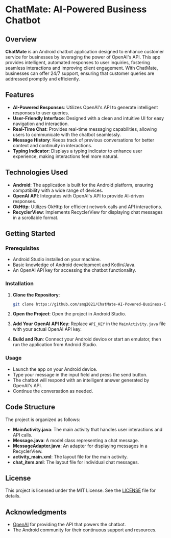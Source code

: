 # ChatMate: AI-Powered Business Chatbot

## Overview

**ChatMate** is an Android chatbot application designed to enhance customer service for businesses by leveraging the power of OpenAI's API. This app provides intelligent, automated responses to user inquiries, fostering seamless interactions and improving client engagement. With ChatMate, businesses can offer 24/7 support, ensuring that customer queries are addressed promptly and efficiently.

## Features

- **AI-Powered Responses**: Utilizes OpenAI's API to generate intelligent responses to user queries.
- **User-Friendly Interface**: Designed with a clean and intuitive UI for easy navigation and interaction.
- **Real-Time Chat**: Provides real-time messaging capabilities, allowing users to communicate with the chatbot seamlessly.
- **Message History**: Keeps track of previous conversations for better context and continuity in interactions.
- **Typing Indicator**: Displays a typing indicator to enhance user experience, making interactions feel more natural.

## Technologies Used

- **Android**: The application is built for the Android platform, ensuring compatibility with a wide range of devices.
- **OpenAI API**: Integrates with OpenAI's API to provide AI-driven responses.
- **OkHttp**: Utilizes OkHttp for efficient network calls and API interactions.
- **RecyclerView**: Implements RecyclerView for displaying chat messages in a scrollable format.

## Getting Started

### Prerequisites

- Android Studio installed on your machine.
- Basic knowledge of Android development and Kotlin/Java.
- An OpenAI API key for accessing the chatbot functionality.

### Installation

1. **Clone the Repository**:
   ```bash
   git clone https://github.com/smq2021/ChatMate-AI-Powered-Business-Chatbot.git
   ```

2. **Open the Project**:
   Open the project in Android Studio.

3. **Add Your OpenAI API Key**:
   Replace `API_KEY` in the `MainActivity.java` file with your actual OpenAI API key.

4. **Build and Run**:
   Connect your Android device or start an emulator, then run the application from Android Studio.

### Usage

- Launch the app on your Android device.
- Type your message in the input field and press the send button.
- The chatbot will respond with an intelligent answer generated by OpenAI's API.
- Continue the conversation as needed.

## Code Structure

The project is organized as follows:

- **MainActivity.java**: The main activity that handles user interactions and API calls.
- **Message.java**: A model class representing a chat message.
- **MessageAdapter.java**: An adapter for displaying messages in a RecyclerView.
- **activity_main.xml**: The layout file for the main activity.
- **chat_item.xml**: The layout file for individual chat messages.



## License

This project is licensed under the MIT License. See the [LICENSE](LICENSE) file for details.

## Acknowledgments

- [OpenAI](https://openai.com/) for providing the API that powers the chatbot.
- The Android community for their continuous support and resources.

